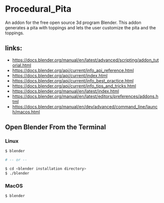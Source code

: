 # Procedural_Pita
An addon for the free open source 3d program Blender. This addon generates a pita with toppings and lets the user customize the pita and the toppings.

## links:

* https://docs.blender.org/manual/en/latest/advanced/scripting/addon_tutorial.html
* https://docs.blender.org/api/current/info_api_reference.html
* https://docs.blender.org/api/current/index.html
* https://docs.blender.org/api/current/info_best_practice.html
* https://docs.blender.org/api/current/info_tips_and_tricks.html
* https://docs.blender.org/manual/en/latest/index.html
* https://docs.blender.org/manual/en/latest/editors/preferences/addons.html
* https://docs.blender.org/manual/en/dev/advanced/command_line/launch/macos.html


## Open Blender From the Terminal

### Linux

```bash
$ blender

# -- or --

$ cd <blender installation directory>
$ ./blender
```

### MacOS

```bash
$ blender
```